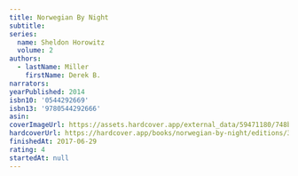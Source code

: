 ```yaml
---
title: Norwegian By Night
subtitle:
series:
  name: Sheldon Horowitz
  volume: 2
authors:
  - lastName: Miller
    firstName: Derek B.
narrators:
yearPublished: 2014
isbn10: '0544292669'
isbn13: '9780544292666'
asin:
coverImageUrl: https://assets.hardcover.app/external_data/59471180/748b53d933c077f0add64ddf6d667610d68d425f.jpeg
hardcoverUrl: https://hardcover.app/books/norwegian-by-night/editions/30424421
finishedAt: 2017-06-29
rating: 4
startedAt: null
---
```

